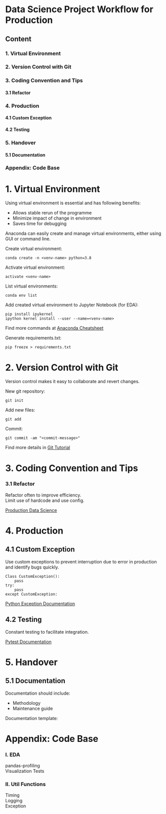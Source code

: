 # Data Science Project Workflow for Production

## Content
### 1. Virtual Environment
### 2. Version Control with Git
### 3. Coding Convention and Tips
#### 3.1 Refactor
### 4. Production
#### 4.1 Custom Exception
#### 4.2 Testing
### 5. Handover
#### 5.1 Documentation
### Appendix: Code Base


# 1. Virtual Environment

Using virtual environment is essential and has following benefits:
- Allows stable rerun of the programme
- Minimize impact of change in environment
- Saves time for debugging

Anaconda can easily create and manage virtual environments, either using GUI or command line.

Create virtual environment:

```
conda create -n <venv-name> python=3.8
```

Activate virtual environment:

```
activate <venv-name>
```

List virtual environments:

```
conda env list
```

Add created virtual environment to Jupyter Notebook (for EDA):

```
pip install ipykernel
ipython kernel install --user --name=<venv-name>
```

Find more commands at [Anaconda Cheatsheet](https://docs.conda.io/projects/conda/en/4.6.0/_downloads/52a95608c49671267e40c689e0bc00ca/conda-cheatsheet.pdf)

Generate requirements.txt:

```
pip freeze > requirements.txt
```


# 2. Version Control with Git

Version control makes it easy to collaborate and revert changes.

New git repository: 

```
git init
```

Add new files:

```
git add
```

Commit:

```
git commit -am "<commit-message>"
```

Find more details in [Git Tutorial](https://www.atlassian.com/git/tutorials)

# 3. Coding Convention and Tips
### 3.1 Refactor

Refactor often to improve efficiency.  
Limit use of hardcode and use config.

[Production Data Science](https://github.com/FilippoBovo/production-data-science)


# 4. Production
## 4.1 Custom Exception

Use custom exceptions to prevent interruption due to error in production and identify bugs quickly. 

```
Class CustomException():
    pass
try:
    pass
except CustomException:
```

[Python Exception Documentation](https://docs.python.org/3/tutorial/errors.html)

## 4.2 Testing

Constant testing to facilitate integration.

[Pytest Documentation](https://docs.pytest.org/en/6.2.x/)

# 5. Handover
## 5.1 Documentation

Documentation should include:
- Methodology
- Maintenance guide

Documentation template:

# Appendix: Code Base
### I. EDA
pandas-profiling  
Visualization
Tests  

### II. Util Functions
Timing  
Logging  
Exception  


